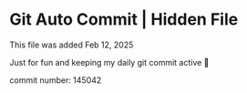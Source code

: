 # Git Auto Commit | Hidden File

This file was added Feb 12, 2025

Just for fun and keeping my daily git commit active 🤪

commit number: 145042
